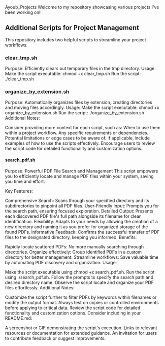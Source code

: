 Ayoub_Projects
Welcome to my repository showcasing various projects I've been working on!
## Additional Scripts for Project Management

This repository includes two helpful scripts to streamline your project workflows:

### clear_tmp.sh

Purpose: Efficiently clears out temporary files in the tmp directory.
Usage:
Make the script executable: chmod +x clear_tmp.sh
Run the script: ./clear_tmp.sh

### organize_by_extension.sh

Purpose: Automatically organizes files by extension, creating directories and moving files accordingly.
Usage:
Make the script executable: chmod +x organize_by_extension.sh
Run the script: ./organize_by_extension.sh
Additional Notes:

Consider providing more context for each script, such as:
When to use them within a project workflow.
Any specific requirements or dependencies.
Potential limitations or edge cases to be aware of.
If applicable, include examples of how to use the scripts effectively.
Encourage users to review the script code for detailed functionality and customization options.


#### search_pdf.sh

Purpose: Powerful PDF File Search and Management
This script empowers you to efficiently locate and manage PDF files within your system, saving you time and effort.

Key Features:

Comprehensive Search: Scans through your specified directory and its subdirectories to pinpoint all PDF files.
User-Friendly Input: Prompts you for the search path, ensuring focused exploration.
Detailed Output: Presents each discovered PDF file's full path alongside its filename for clear identification.
Flexibility: Adapts to your needs by allowing the creation of a new directory and naming it as you prefer for organized storage of the found PDFs.
Informative Feedback: Confirms the successful transfer of PDF files to the designated directory, keeping you informed.
Benefits:

Rapidly locate scattered PDFs: No more manually searching through directories.
Organize effectively: Group identified PDFs in a custom directory for better management.
Streamline workflows: Save valuable time by automating PDF discovery and organization.
Usage:

Make the script executable using chmod +x search_pdf.sh.
Run the script using ./search_pdf.sh.
Follow the prompts to specify the search path and desired directory name.
Observe the script locate and organize your PDF files effortlessly.
Additional Notes:

Customize the script further to filter PDFs by keywords within filenames or modify the output format.
Always test on copies or controlled environments before applying to critical data.
Review the script code for detailed functionality and customization options.
Consider including in your README.md:

A screenshot or GIF demonstrating the script's execution.
Links to relevant resources or documentation for extended guidance.
An invitation for users to contribute feedback or suggest improvements.
